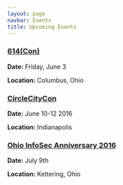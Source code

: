 ```yaml
---
layout: page
navbar: Events
title: Upcoming Events
---
```


### **[614(Con)](http://614con.org/)**

**Date:** Friday, June 3

**Location:** Columbus, Ohio

### **[CircleCityCon](https://circlecitycon.com/)**

**Date:** June 10-12 2016

**Location:** Indianapolis

### **[Ohio InfoSec Anniversary 2016](/2016/07/09/anniversary)**

**Date:** July 9th

**Location:** Kettering, Ohio
